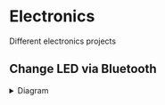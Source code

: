 # Electronics
Different electronics projects


## Change LED via Bluetooth
<details>
<summary>Diagram</summary>
![arduino](https://github.com/user-attachments/assets/f526cc7a-cf41-429e-a80e-3117c8313bfa)
  

  
</details>



